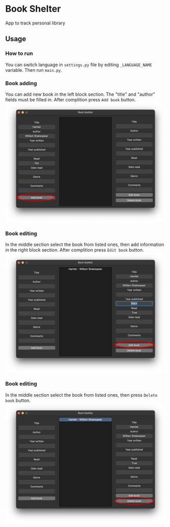 # Book Shelter
App to track personal library

## Usage

### How to run
You can switch language in `settings.py` file by editing `_LANGUAGE_NAME` variable.
Then run `main.py`.

### Book adding
You can add new book in the left block section. The "title" and "author" fields must be filled in.
After complition press `Add book` button.
![add book](docs/add_book.png)

### Book editing
In the middle section select the book from listed ones, then add information in the right block section. After complition press `Edit book` button.
![edit book](docs/edit_book.png)

### Book editing
In the middle section select the book from listed ones, then press `Delete book` button.
![delete book](docs/delete_book.png)